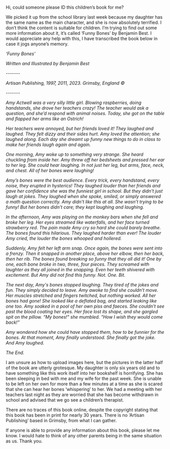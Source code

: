 Hi, could someone please ID this children’s book for me?

We picked it up from the school library last week because my daughter has the same name as the main character, and she is now absolutely terrified. I don’t think the content is suitable for children. I’m trying to find out some more information about it, it’s called ‘Funny Bones’ by Benjamin Best. I would appreciate any help with this, I have transcribed the book below in case it jogs anyone’s memory.

*‘Funny Bones’*

*Written and Illustrated by Benjamin Best*

*-------*

*Artisan Publishing, 1997, 2011, 2023. Grimsby, England ©*

*-------*

*Amy Actwell was a very silly little girl. Blowing raspberries, doing handstands, she drove her teachers crazy! The teacher would ask a question, and she’d respond with animal noises. Today, she got on the table and flapped her arms like an Ostrich!*

*Her teachers were annoyed, but her friends loved it! They laughed and laughed. They felt dizzy and their sides hurt. Amy loved the attention; she laughed along. Each day she dreamt up funny new things to do in class to make her friends laugh again and again.*

*One morning, Amy woke up to something very strange. She heard chuckling from inside her. Amy threw off her bedsheets and pressed her ear to her leg. She could hear laughing. In not just her leg, but arms, face, neck, and chest. All of her bones were laughing!*

*Amy’s bones were the best audience. Every trick, every handstand, every noise, they erupted in hysterics! They laughed louder than her friends and gave her confidence she was the funniest girl in school. But they didn’t just laugh at jokes. They laughed when she spoke, smiled, or simply answered a math question correctly. Amy didn’t like this at all. She wasn’t trying to be funny! But her bones didn’t care; they kept laughing and laughing.*

*In the afternoon, Amy was playing on the monkey bars when she fell and broke her leg. Her eyes streamed like waterfalls, and her face turned strawberry red. The pain made Amy cry so hard she could barely breathe. The bones found this hilarious. They laughed harder than ever! The louder Amy cried, the louder the bones whooped and hollered.*

*Suddenly, Amy felt her left arm snap. Once again, the bones were sent into a frenzy. Then it snapped in another place, above her elbow, then her back, then her rib. The bones found breaking so funny that they all did it! One by one, each bone broke in two, three, four pieces. They screamed with laughter as they all joined in the snapping. Even her teeth shivered with excitement. But Amy did not find this funny. Not. One. Bit.*

*The next day, Amy's bones stopped laughing. They tired of the jokes and fun. They simply decided to leave. Amy awoke to find she couldn’t move. Her muscles stretched and fingers twitched, but nothing worked. All her bones had gone! She looked like a deflated bag, and started leaking like one too. Amy soaked in a pool of her own piss and faeces. She couldn’t see past the blood coating her eyes. Her face lost its shape, and she gargled spit on the pillow. “My bones!" she mumbled. "How I wish they would come back!”*

*Amy wondered how she could have stopped them, how to be funnier for the bones. At that moment, Amy finally understood. She finally got the joke. And Amy laughed.*

*The End.*

I am unsure as how to upload images here, but the pictures in the latter half of the book are utterly grotesque. My daughter is only six years old and to have something like this work itself into her bookshelf is horrifying. She has been sleeping in bed with me and my wife for the past week. She is unable to be left on her own for more than a few minutes at a time as she is scared that she can hear her bones ‘whispering’ to her. We had a meeting with her teachers last night as they are worried that she has become withdrawn in school and advised that we go see a children’s therapist.

There are no traces of this book online, despite the copyright stating that this book has been in print for nearly 30 years. There is no ‘Artisan Publishing’ based in Grimsby, from what I can gather.

If anyone is able to provide any information about this book, please let me know. I would hate to think of any other parents being in the same situation as us. Thank you.